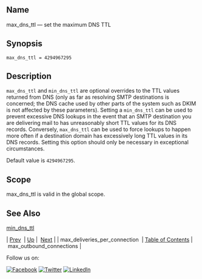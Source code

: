 <a name="conf.ref.max_dns_ttl"></a>
## Name

max_dns_ttl — set the maximum DNS TTL

## Synopsis

`max_dns_ttl = 4294967295`

<a name="idp25300944"></a>
## Description

`max_dns_ttl` and `min_dns_ttl` are optional overrides to the TTL values returned from DNS (only as far as resolving SMTP destinations is concerned; the DNS cache used by other parts of the system such as DKIM is not affected by these parameters). Setting a `min_dns_ttl` can be used to prevent excessive DNS lookups in the event that an SMTP destination you are delivering mail to has unreasonably short TTL values for its DNS records. Conversely, `max_dns_ttl` can be used to force lookups to happen more often if a destination domain has excessively long TTL values in its DNS records. Setting this option should only be necessary in exceptional circumstances.

Default value is `4294967295`.

<a name="idp25306080"></a>
## Scope

max_dns_ttl is valid in the global scope.

<a name="idp25307904"></a>
## See Also

[min_dns_ttl](conf.ref.min_dns_ttl.php "min_dns_ttl")

| [Prev](conf.ref.max_deliveries_per_connection.php)  | [Up](config.options.ref.php) |  [Next](conf.ref.max_outbound_connections.php) |
| max_deliveries_per_connection  | [Table of Contents](index.php) |  max_outbound_connections |

Follow us on:

[![Facebook](https://support.messagesystems.com/images/icon-facebook.png)](http://www.facebook.com/messagesystems) [![Twitter](https://support.messagesystems.com/images/icon-twitter.png)](http://twitter.com/#!/MessageSystems) [![LinkedIn](https://support.messagesystems.com/images/icon-linkedin.png)](http://www.linkedin.com/company/message-systems)